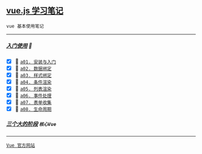 [vue.js 学习笔记](#top) <b id="top"></b> 
-----
`vue 基本使用笔记`

----
#####  [入门使用](#top) :maple_leaf: <b id="hook"></b>  
- [x] :maple_leaf: [`a01. 安装与入门`](https://github.com/kickgod/Front-End/blob/master/vue/document/a01install-vue.md)
- [x] :maple_leaf: [`a02. 数据绑定`](https://github.com/kickgod/Front-End/blob/master/vue/document/a02attribute-vue.md)
- [x] :maple_leaf: [`a03. 样式绑定`](https://github.com/kickgod/Front-End/blob/master/vue/document/a03style-vue.md)
- [x] :maple_leaf: [`a04. 条件渲染`](https://github.com/kickgod/Front-End/blob/master/vue/document/a04condition-vue.md)
- [x] :maple_leaf: [`a05. 列表渲染`](https://github.com/kickgod/Front-End/blob/master/vue/document/a05list-vue.md)
- [x] :maple_leaf: [`a06. 事件处理`](https://github.com/kickgod/Front-End/blob/master/vue/document/a06event-vue.md)
- [x] :maple_leaf: [`a07. 表单收集`](https://github.com/kickgod/Front-End/blob/master/vue/document/a07from-vue.md)
- [x] :maple_leaf: [`a08. 生命周期`](https://github.com/kickgod/Front-End/blob/master/vue/document/a08life-vue.md)

##### [三个大的阶段](#top) `核心Vue`  <b id="hook"></b>  

-----
[`Vue 官方网站`](https://cn.vuejs.org/)
